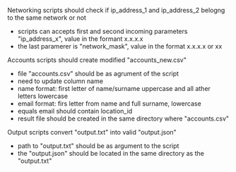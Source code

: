 Networking scripts should check if ip_address_1 and ip_address_2 belogng to the same network or not
  - scripts can accepts first and second incoming parameters "ip_address_x", value in the formant x.x.x.x
  - the last paramerer is "network_mask", value in the format x.x.x.x or xx

Accounts scripts should create modified "accounts_new.csv"
  - file "accounts.csv" should be as agrument of the script
  - need to update column name
  - name format: first letter of name/surname uppercase and all ather letters lowercase
  - email format: firs letter from name and full surname, lowercase
  - equals email should contain location_id
  - result file should be created in the same directory where "accounts.csv"

Output scripts convert "output.txt" into valid "output.json" 
  - path to "output.txt" should be as argument to the script
  - the "output.json" should be located in the same directory as the "output.txt"


